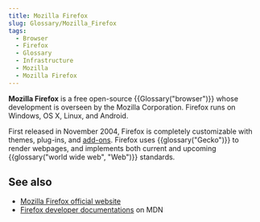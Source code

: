 ```yaml
---
title: Mozilla Firefox
slug: Glossary/Mozilla_Firefox
tags:
  - Browser
  - Firefox
  - Glossary
  - Infrastructure
  - Mozilla
  - Mozilla Firefox
---
```

**Mozilla Firefox** is a free open-source {{Glossary("browser")}} whose development is overseen by the Mozilla Corporation. Firefox runs on Windows, OS X, Linux, and Android.

First released in November 2004, Firefox is completely customizable with themes, plug-ins, and [add-ons](/en-US/docs/Mozilla/Add-ons). Firefox uses {{glossary("Gecko")}} to render webpages, and implements both current and upcoming {{glossary("world wide web", "Web")}} standards.

## See also

- [Mozilla Firefox official website](https://www.mozilla.org/firefox)
- [Firefox developer documentations](/en-US/docs/Mozilla/Firefox) on MDN
